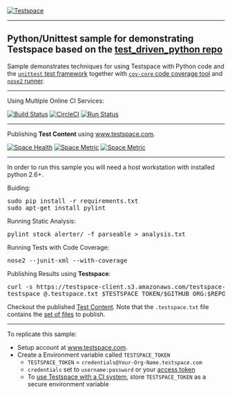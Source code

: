 [![Testspace](http://www.testspace.com/img/Testspace.png)](http://www.testspace.com)

***

## Python/Unittest sample for demonstrating Testspace based on the [test_driven_python repo](https://github.com/siddhi/test_driven_python)

Sample demonstrates techniques for using Testspace with Python code and the [`unittest` test framework](https://docs.python.org/2/library/unittest.html) together with [`cov-core` code coverage tool](https://pypi.python.org/pypi/cov-core) and [`nose2` runner](https://github.com/nose-devs/nose2).

***
Using Multiple Online CI Services:

[![Build Status](https://travis-ci.org/testspace-samples/php.phpunit.svg?branch=master)](https://travis-ci.org/testspace-samples/php.phpunit)
[![CircleCI](https://circleci.com/gh/testspace-samples/python.unittest.svg?style=svg)](https://circleci.com/gh/testspace-samples/python.unittest)
[![Run Status](https://api.shippable.com/projects/5710a3e02a8192902e1c1f8d/badge?branch=master)](https://app.shippable.com/projects/5710a3e02a8192902e1c1f8d)


***
Publishing **Test Content** using www.testspace.com.

[![Space Health](https://samples.testspace.com/projects/161/spaces/757/badge)](https://samples.testspace.com/projects/161/spaces/757 "Test Cases")
[![Space Metric](https://samples.testspace.com/projects/161/spaces/757/metrics/683/badge)](https://samples.testspace.com/spaces/757/schema/Code%20Coverage "Code Coverage (lines)")
[![Space Metric](https://samples.testspace.com/projects/161/spaces/757/metrics/684/badge)](https://samples.testspace.com/spaces/757/schema/Static%20Analysis "Static Analysis (issues)")

*** 

In order to run this sample you will need a host workstation with installed python 2.6+.

Buiding:

<pre>
sudo pip install -r requirements.txt
sudo apt-get install pylint
</pre>


Running Static Analysis: 
<pre>
pylint stock_alerter/ -f parseable > analysis.txt
</pre> 

Running Tests with Code Coverage: 

<pre>
nose2 --junit-xml --with-coverage
</pre> 


Publishing Results using **Testspace**: 

<pre>
curl -s https://testspace-client.s3.amazonaws.com/testspace-linux.tgz | sudo tar -zxvf- -C /usr/local/bin
testspace @.testspace.txt $TESTSPACE_TOKEN/$GITHUB_ORG:$REPO_NAME/$BRANCH_NAME#$BUILD_NUMBER
</pre> 

Checkout the published [Test Content](https://samples.testspace.com/projects/testspace-samples:python.unittest). Note that the `.testspace.txt` file contains the [set of files](http://help.testspace.com/how-to:publish-content#publishing-via-content-list-file) to publish. 

***

To replicate this sample: 
  - Setup account at www.testspace.com.
  - Create a Environment variable called `TESTSPACE_TOKEN`
     - `TESTSPACE_TOKEN` = `credentials@Your-Org-Name.testspace.com`
     - `credentials` set to `username:password` or your [access token](http://help.testspace.com/reference:client-reference#login-credentials)
     - To [use Testspace with a CI system](http://help.testspace.com/how-to:add-to-ci-workflow), store `TESTSPACE_TOKEN` as a secure environment variable
